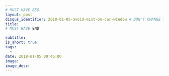 ```yaml
---
# MUST HAVE BEG
layout: post
disqus_identifier: 2018-01-05-avoid-mist-on-car-window # DON'T CHANGE THE VALUE ONCE SET
title: 
# MUST HAVE END

subtitle: 
is_short: true
tags: 
  - 
date: 2018-01-05 00:46:00
image: 
image_desc: 
---
```


